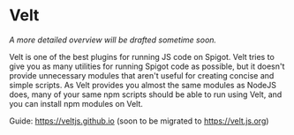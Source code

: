 # Velt
*A more detailed overview will be drafted sometime soon.*

Velt is one of the best plugins for running JS code on Spigot. Velt tries to give you as many utilities for running Spigot code as possible, but it doesn't provide unnecessary modules that aren't useful for creating concise and simple scripts.
As Velt provides you almost the same modules as NodeJS does, many of your same npm scripts should be able to run using Velt, and you can install npm modules on Velt.

Guide: https://veltjs.github.io (soon to be migrated to https://velt.js.org)
